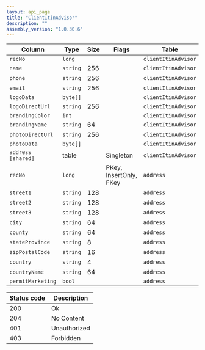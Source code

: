 ```yaml
---
layout: api_page
title: "ClientItinAdvisor"
description: ""
assembly_version: "1.0.30.6"
---
```




| Column | Type | Size | Flags | Table | Description |
| ------ | ---- | ---- | ----- | ----- | ----------- |
| `recNo` | `long` |  |  | `clientItinAdvisor` | 
| `name` | `string` | 256 |  | `clientItinAdvisor` | 
| `phone` | `string` | 256 |  | `clientItinAdvisor` | 
| `email` | `string` | 256 |  | `clientItinAdvisor` | 
| `logoData` | `byte[]` |  |  | `clientItinAdvisor` | 
| `logoDirectUrl` | `string` | 256 |  | `clientItinAdvisor` | 
| `brandingColor` | `int` |  |  | `clientItinAdvisor` | 
| `brandingName` | `string` | 64 |  | `clientItinAdvisor` | 
| `photoDirectUrl` | `string` | 256 |  | `clientItinAdvisor` | 
| `photoData` | `byte[]` |  |  | `clientItinAdvisor` | 
| `address  [shared]` | table |  | Singleton | `clientItinAdvisor` | 
| `recNo` | `long` |  | PKey, InsertOnly, FKey | `address` | 
| `street1` | `string` | 128 |  | `address` | 
| `street2` | `string` | 128 |  | `address` | 
| `street3` | `string` | 128 |  | `address` | 
| `city` | `string` | 64 |  | `address` | 
| `county` | `string` | 64 |  | `address` | 
| `stateProvince` | `string` | 8 |  | `address` | 
| `zipPostalCode` | `string` | 16 |  | `address` | 
| `country` | `string` | 4 |  | `address` | 
| `countryName` | `string` | 64 |  | `address` | 
| `permitMarketing` | `bool` |  |  | `address` | 

| Status code | Description |
| ----------- | ----------- |
| 200 | Ok |
| 204 | No Content |
| 401 | Unauthorized |
| 403 | Forbidden |


